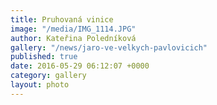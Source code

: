 ```yaml
---
title: Pruhovaná vinice
image: "/media/IMG_1114.JPG"
author: Kateřina Poledníková
gallery: "/news/jaro-ve-velkych-pavlovicich"
published: true
date: 2016-05-29 06:12:07 +0000
category: gallery
layout: photo
---
```

